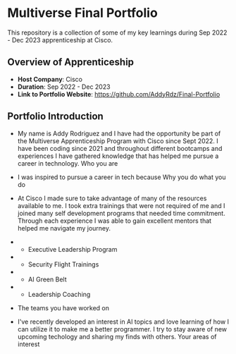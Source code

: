# Multiverse Final Portfolio

This repository is a collection of some of my key learnings during Sep 2022 - Dec 2023 apprenticeship at Cisco.

## Overview of Apprenticeship
- **Host Company**: Cisco
- **Duration**: Sep 2022 - Dec 2023
- **Link to Portfolio Website**: https://github.com/AddyRdz/Final-Portfolio

## Portfolio Introduction
- My name is Addy Rodriguez and I have had the opportunity be part of the Multiverse Apprenticeship Program with Cisco since Sept 2022. I have been coding since 2021 and throughout different bootcamps and experiences I have gathered knowledge that has helped me pursue a career in technology. Who you are
- I was inspired to pursue a career in tech because  Why you do what you do
- At Cisco I made sure to take advantage of many of the resources available to me. I took extra trainings that were not required of me and I joined many self development programs that needed time commitment. Through each experience I was able to gain excellent mentors that helped me navigate my journey.
- * Executive Leadership Program
- * Security Flight Trainings
- * AI Green Belt
- * Leadership Coaching

- The teams you have worked on
- I've recently developed an interest in AI topics and love learning of how I can utilize it to make me a better programmer. I try to stay aware of new upcoming techology and sharing my finds with others.  Your areas of interest

